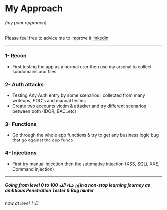 # My Approach 
###### (my poor approach) 
Please feel free to advice me to improve it 
[linkedin](www.linkedin.com/in/mustafa-abdullah11 "contact me" )
  
-----------------------------------------------------------------------------------

### 1- Recon
  - First testing the app as a normal user then use my arsenal to collect subdomains and files 
    
### 2- Auth attacks
  - Testing Any Auth entry by some scenarios i collected from many writeups, POC's and manual testing
  - Create two accounts victim & attacker and try different scenarios between both (IDOR, BAC..etc) 

### 3- Functions
  - Go through the whole app functions & try to get any business logic bug that go against the app funcs

### 4- Injections
  - First try manual injection then the automative injection (XSS, SQLi, XXE, Command injection)

-----------------------------------------------------------------------------------

##### Going from level 0 to 100 إن شاء الله  in a non-stop learning journey as ambtious Penetration Tester & Bug hunter
###### now at level 1 :D 
